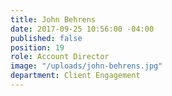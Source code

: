 ```yaml
---
title: John Behrens
date: 2017-09-25 10:56:00 -04:00
published: false
position: 19
role: Account Director
image: "/uploads/john-behrens.jpg"
department: Client Engagement
---
```


